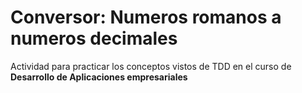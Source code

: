# Conversor: Numeros romanos a numeros decimales
Actividad para practicar los conceptos vistos de TDD en el curso de **Desarrollo de Aplicaciones empresariales**  

